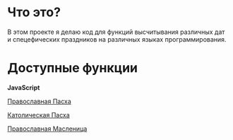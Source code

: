 # Что это?

В этом проекте я делаю код для функций высчитывания различных дат и спецефических праздников на различных языках программирования.

# Доступные функции

**JavaScript**

[Православная Пасха](https://github.com/AlexeiCrystal/calendar-calculator/blob/main/JavaScript-Calculator/Orthodox-Easter.js)

[Католическая Пасха](https://github.com/AlexeiCrystal/calendar-calculator/blob/main/JavaScript-Calculator/Catholic-Easter.js)

[Православная Масленица](https://github.com/AlexeiCrystal/calendar-calculator/blob/main/JavaScript-Calculator/Orthodox-Shrovetide.js)

